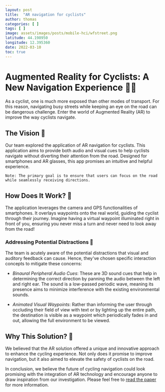 ```yaml
---
layout: post
title:  "AR navigation for cyclists"
author: thomas
categories: [ ]
tags: [ ]
image: assets/images/posts/mobile-hci/wfstreet.png
latitude: 44.198950
longitude: 12.395360
date: 2022-03-10
toc: true
---
```


# Augmented Reality for Cyclists: A New Navigation Experience 🚴‍♂️

As a cyclist, one is much more exposed than other modes of transport. For this reason, navigating busy streets while keeping an eye on the road can be dangerous challenge. Enter the world of Augmented Reality (AR) to improve the way cyclists navigate.

## The Vision 🌟

Our team explored the application of AR navigation for cyclists. This application aims to provide both audio and visual cues to help cyclists navigate without diverting their attention from the road. Designed for smartphones and AR glasses, this app promises an intuitive and helpful experience.

    Note: The primary goal is to ensure that users can focus on the road while seamlessly receiving directions.

## How Does It Work? 🤔

The application leverages the camera and GPS functionalities of smartphones. It overlays waypoints onto the real world, guiding the cyclist through their journey. Imagine having a virtual waypoint illuminated right in front of you, ensuring you never miss a turn and never need to look away from the road!

### Addressing Potential Distractions 🚫

The team is acutely aware of the potential distractions that visual and auditory feedback can cause. Hence, they've chosen specific interaction concepts to mitigate these concerns:

- *Binaural Peripheral Audio Cues*: These are 3D sound cues that help in determining the correct direction by panning the audio between the left and right ear. The sound is a low-passed periodic wave, meaning its presence aims to minimize interference with the existing environmental sounds. 

- *Animated Visual Waypoints*: Rather than informing the user through occluding their field of view with text or by lighting up the entire path, the destination is visible as a waypoint which periodically fades in and out, allowing the full environment to be viewed. 

## Why This Solution? 🚀

We believed that the AR solution offered a unique and innovative approach to enhance the cycling experience. Not only does it promise to improve navigation, but it also aimed to elevate the safety of cyclists on the road.

In conclusion, we believe the future of cycling navigation could look promising with the integration of AR technology and encourage anyone to draw inspiration from our investigation. Please feel free to [read the paper](/assets/papers/Mobile_HCI_Coursework.pdf) for more information.